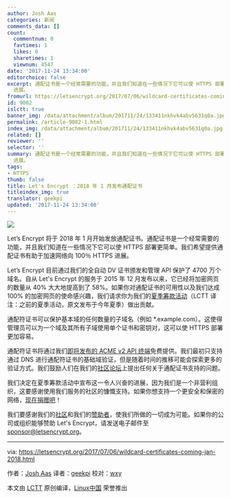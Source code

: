 ```yaml
---
author: Josh Aas
categories: 新闻
comments_data: []
count:
  commentnum: 0
  favtimes: 1
  likes: 0
  sharetimes: 1
  viewnum: 4547
date: '2017-11-24 13:34:00'
editorchoice: false
excerpt: 通配证书是一个经常需要的功能，并且我们知道在一些情况下它可以使 HTTPS 部署更简单。我们希望提供通配证书有助于加速网络向 100％ HTTPS
  进展。
fromurl: https://letsencrypt.org/2017/07/06/wildcard-certificates-coming-jan-2018.html
id: 9082
islctt: true
banner_img: /data/attachment/album/201711/24/133411nkhvk4abv5631q0a.jpg
permalink: /article-9082-1.html
index_img: /data/attachment/album/201711/24/133411nkhvk4abv5631q0a.jpg.thumb.jpg
related: []
reviewer: ''
selector: ''
summary: 通配证书是一个经常需要的功能，并且我们知道在一些情况下它可以使 HTTPS 部署更简单。我们希望提供通配证书有助于加速网络向 100％ HTTPS
  进展。
tags:
- HTTPS
thumb: false
title: Let's Encrypt ：2018 年 1 月发布通配证书
titleindex_img: true
translator: geekpi
updated: '2017-11-24 13:34:00'
---
```


![](/data/attachment/album/201711/24/133411nkhvk4abv5631q0a.jpg)


Let’s Encrypt 将于 2018 年 1 月开始发放通配证书。通配证书是一个经常需要的功能，并且我们知道在一些情况下它可以使 HTTPS 部署更简单。我们希望提供通配证书有助于加速网络向 100％ HTTPS 进展。


Let’s Encrypt 目前通过我们的全自动 DV 证书颁发和管理 API 保护了 4700 万个域名。自从 Let's Encrypt 的服务于 2015 年 12 月发布以来，它已经将加密网页的数量从 40% 大大地提高到了 58%。如果你对通配证书的可用性以及我们达成 100% 的加密网页的使命感兴趣，我们请求你为我们的[夏季筹款活动](https://letsencrypt.org/donate/)（LCTT 译注：之前的夏季活动，原文发布于今年夏季）做出贡献。


通配符证书可以保护基本域的任何数量的子域名（例如 \*.example.com）。这使得管理员可以为一个域及其所有子域使用单个证书和密钥对，这可以使 HTTPS 部署更加容易。


通配符证书将通过我们[即将发布的 ACME v2 API 终端](https://letsencrypt.org/2017/06/14/acme-v2-api.html)免费提供。我们最初只支持通过 DNS 进行通配符证书的基础域验证，但是随着时间的推移可能会探索更多的验证方式。我们鼓励人们在我们的[社区论坛](https://community.letsencrypt.org/)上提出任何关于通配证书支持的问题。


我们决定在夏季筹款活动中宣布这一令人兴奋的进展，因为我们是一个非营利组织，这要感谢使用我们服务的社区的慷慨支持。如果你想支持一个更安全和保密的网络，[现在捐赠吧](https://letsencrypt.org/donate/)！


我们要感谢我们的[社区](https://letsencrypt.org/getinvolved/)和我们的[赞助者](https://letsencrypt.org/sponsors/)，使我们所做的一切成为可能。如果你的公司或组织能够赞助 Let's Encrypt，请发送电子邮件至 [sponsor@letsencrypt.org](mailto:sponsor@letsencrypt.org)。




---


via: <https://letsencrypt.org/2017/07/06/wildcard-certificates-coming-jan-2018.html>


作者：[Josh Aas](https://letsencrypt.org/2017/07/06/wildcard-certificates-coming-jan-2018.html) 译者：[geekpi](https://github.com/geekpi) 校对：[wxy](https://github.com/wxy)


本文由 [LCTT](https://github.com/LCTT/TranslateProject) 原创编译，[Linux中国](https://linux.cn/) 荣誉推出